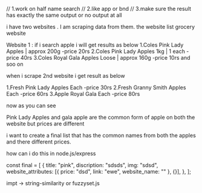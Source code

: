 // 1.work on half name search 
// 2.like app or bnd 
// 3.make sure the result has exactly the same output or no output at all

i have two websites . I am scraping data from them. 
the website list grocery website

Website 1 : if i search apple 
i will get results as below
1.Coles Pink Lady Apples | approx 200g -price 20rs
2.Coles Pink Lady Apples 1kg | 1 each  -price 40rs
3.Coles Royal Gala Apples Loose | approx 160g -price 10rs
and soo on


when i scrape 2nd website i get result as below

1.Fresh Pink Lady Apples Each -price 30rs
2.Fresh Granny Smith Apples Each -price 60rs
3.Apple Royal Gala Each -price 80rs

now as you can see

Pink Lady Apples  and gala apple are the common form of apple on both the website but prices are different

i want to create a final list that has the common names from both the apples and there different prices.

how can i do this in node.js/express


  const final = [
    {
      title: "pink",
      discription: "sdsds",
      img: "sdsd",
      website_attributes: [{ price: "dsd", link: "ewe", website_name: "" }, {}],
    },
  ];

   impt  ->  string-similarity or fuzzyset.js